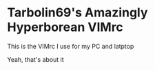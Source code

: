 # Tarbolin69's Amazingly Hyperborean VIMrc

This is the VIMrc I use for my PC and latptop

Yeah, that's about it

